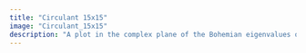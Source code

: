 ```yaml
---
title: "Circulant 15x15"
image: "Circulant_15x15"
description: "A plot in the complex plane of the Bohemian eigenvalues of a sample of 5 million 15x15 circulant matrices. The entries are sampled from the set {-1, 0, 1}. This plot is viewed on [-1-i, 1+i]. Plot produced by Jonathan Briño Tarasoff."
---
```

